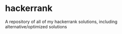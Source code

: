 # hackerrank
A repository of all of my hackerrank solutions, including alternative/optimized solutions
